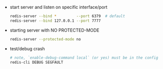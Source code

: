 - start server and listen on specific interface/port
    ```sh
    redis-server --bind *         --port 6379  # default
    redis-server --bind 127.0.0.1 --port 7777
    ```
- starting server with NO PROTECTED-MODE
    ```sh
    redis-server --protected-mode no
    ```
- test/debug crash
  ```sh
  # note, `enable-debug-command local` (or yes) must be in the config
  redis-cli DEBUG SEGFAULT
  ```
